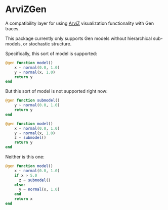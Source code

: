 # ArviZGen

A compatibility layer for using [ArviZ](https://arviz-devs.github.io/arviz/) visualization functionality with Gen traces.

This package currently only supports Gen models without hierarchical sub-models, or stochastic structure.

Specifically, this sort of model is supported:

```julia
@gen function model()
    x ~ normal(0.0, 1.0)
    y ~ normal(x, 1.0)
    return y
end
```

But this sort of model is not supported right now:

```julia
@gen function submodel()
    y ~ normal(0.0, 1.0)
    return y
end

@gen function model()
    x ~ normal(0.0, 1.0)
    y ~ normal(x, 1.0)
    z ~ submodel()
    return y
end
```

Neither is this one:

```julia
@gen function model()
    x ~ normal(0.0, 1.0)
    if x > 5.0
      z ~ submodel()
    else:
      y ~ normal(x, 1.0)
    end
    return x
end
```
